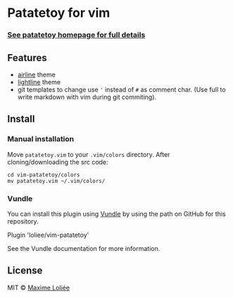 # Patatetoy for vim

### [See patatetoy homepage for full details](https://github.com/loliee/patatetoy)

## Features

- [airline](https://github.com/vim-airline/vim-airline) theme
- [lightline](https://github.com/itchyny/lightline.vim) theme
- git templates to change use `'` instead of `#` as comment char. (Use full to write markdown with vim during git commiting).

## Install

### Manual installation

Move `patatetoy.vim` to your `.vim/colors` directory. 
After cloning/downloading the src code:

```
cd vim-patatetoy/colors
mv patatetoy.vim ~/.vim/colors/
```

### Vundle

You can install this plugin using [Vundle](https://github.com/VundleVim/Vundle.vim) by using the path on GitHub for this repository.

Plugin 'loliee/vim-patatetoy'

See the Vundle documentation for more information.


## License

MIT © [Maxime Loliée](http://loliee.com)
